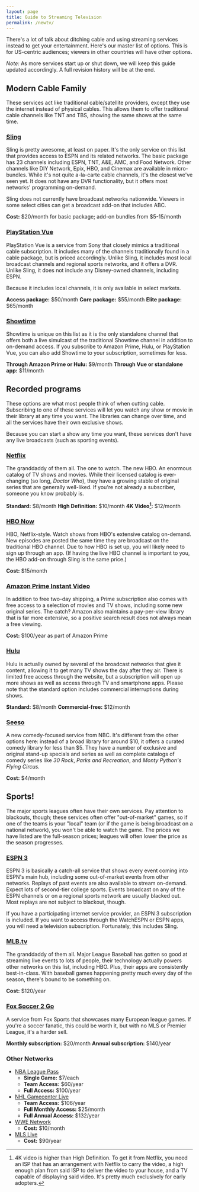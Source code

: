 ```yaml
---
layout: page
title: Guide to Streaming Television
permalink: /newtv/
---
```


There's a lot of talk about ditching cable and using streaming services instead to get your entertainment. Here's our master list of options. This is for US-centric audiences; viewers in other countries will have other options.

*Note:* As more services start up or shut down, we will keep this guide updated accordingly. A full revision history will be at the end.

## Modern Cable Family ##

These services act like traditional cable/satellite providers, except they use the internet instead of physical cables. This allows them to offer traditional cable channels like TNT and TBS, showing the same shows at the same time.

### [Sling](http://slingtv.com/) ###

Sling is pretty awesome, at least on paper. It's the only service on this list that provides access to ESPN and its related networks. The basic package has 23 channels including ESPN, TNT, A&E, AMC, and Food Network. Other channels like DIY Network, Epix, HBO, and Cinemax are available in micro-bundles. While it's not quite a-la-carte cable channels, it's the closest we've seen yet. It does not have any DVR functionality, but it offers most networks' programming on-demand.

Sling does not currently have broadcast networks nationwide. Viewers in some select cities can get a broadcast add-on that includes ABC.

**Cost:** $20/month for basic package; add-on bundles from $5-15/month

### [PlayStation Vue](https://www.playstationnetwork.com/vue/) ###

PlayStation Vue is a service from Sony that closely mimics a traditional cable subscription. It includes many of the channels traditionally found in a cable package, but is priced accordingly. Unlike Sling, it includes most local broadcast channels and regional sports networks, and it offers a DVR. Unlike Sling, it does not include any Disney-owned channels, including ESPN.

Because it includes local channels, it is only available in select markets.

**Access package:** $50/month
**Core package:** $55/month
**Elite package:** $65/month

### [Showtime](http://www.showtime.com/) ###

Showtime is unique on this list as it is the only standalone channel that offers both a live simulcast of the traditional Showtime channel in addition to on-demand access. If you subscribe to Amazon Prime, Hulu, or PlayStation Vue, you can also add Showtime to your subscription, sometimes for less.

**Through Amazon Prime or Hulu:** $9/month
**Through Vue or standalone app:** $11/month

## Recorded programs ##

These options are what most people think of when cutting cable. Subscribing to one of these services will let you watch any show or movie in their library at any time you want. The libraries can change over time, and all the services have their own exclusive shows.

Because you can start a show any time you want, these services don't have any live broadcasts (such as sporting events). 

### [Netflix](http://netflix.com/) ###

The granddaddy of them all. The one to watch. The new HBO. An enormous catalog of TV shows and movies. While their licensed catalog is ever-changing (so long, _Doctor Who_), they have a growing stable of original series that are generally well-liked. If you're not already a subscriber, someone you know probably is.

**Standard:** $8/month
**High Definition:** $10/month
**4K Video[^nf4k]:** $12/month

[^nf4k]: 4K video is higher than High Definition. To get it from Netflix, you need an ISP that has an arrangement with Netflix to carry the video, a high enough plan from said ISP to deliver the video to your house, and a TV capable of displaying said video. It's pretty much exclusively for early adopters.

### [HBO Now](https://order.hbonow.com) ###

HBO, Netflix-style. Watch shows from HBO's extensive catalog on-demand. New episodes are posted the same time they are broadcast on the traditional HBO channel. Due to how HBO is set up, you will likely need to sign up through an app. (If having the live HBO channel is important to you, the HBO add-on through Sling is the same price.)

**Cost:** $15/month

### [Amazon Prime Instant Video](http://www.amazon.com/instantvideo) ###

In addition to free two-day shipping, a Prime subscription also comes with free access to a selection of movies and TV shows, including some new original series. The catch? Amazon also maintains a pay-per-view library that is far more extensive, so a positive search result does not always mean a free viewing.

**Cost:** $100/year as part of Amazon Prime

### [Hulu](http://hulu.com/) ###

Hulu is actually owned by several of the broadcast networks that give it content, allowing it to get many TV shows the day after they air. There is limited free access through the website, but a subscription will open up more shows as well as access through TV and smartphone apps. Please note that the standard option includes commercial interruptions during shows.

**Standard:** $8/month
**Commercial-free:** $12/month

### [Seeso](https://www.seeso.com) ###

A new comedy-focused service from NBC. It's different from the other options here: instead of a broad library for around $10, it offers a curated comedy library for less than $5. They have a number of exclusive and original stand-up specials and series as well as complete catalogs of comedy series like _30 Rock_, _Parks and Recreation_, and _Monty Python's Flying Circus._

**Cost:** $4/month

## Sports! ##

The major sports leagues often have their own services. Pay attention to blackouts, though; these services often offer "out-of-market" games, so if one of the teams is your "local" team (or if the game is being broadcast on a national network), you won't be able to watch the game. The prices we have listed are the full-season prices; leagues will often lower the price as the season progresses.

### [ESPN 3](http://espn3.com) ###

ESPN 3 is basically a catch-all service that shows every event coming into ESPN's main hub, including some out-of-market events from other networks. Replays of past events are also available to stream on-demand. Expect lots of second-tier college sports. Events broadcast on any of the ESPN channels or on a regional sports network are usually blacked out. Most replays are not subject to blackout, though.

If you have a participating internet service provider, an ESPN 3 subscription is included. If you want to access through the WatchESPN or ESPN apps, you will need a television subscription. Fortunately, this includes Sling.

### [MLB.tv](http://mlb.tv) ###

The granddaddy of them all. Major League Baseball has gotten so good at streaming live events to lots of people, their technology actually powers other networks on this list, including HBO. Plus, their apps are consistently best-in-class. With baseball games happening pretty much every day of the season, there's bound to be something on.

**Cost:** $120/year

### [Fox Soccer 2 Go](http://www.foxsoccer2go.com) ###

A service from Fox Sports that showcases many European league games. If you're a soccer fanatic, this could be worth it, but with no MLS or Premier League, it's a harder sell.

**Monthly subscription:** $20/month
**Annual subscription:** $140/year

### Other Networks ###

* [NBA League Pass](http://www.nba.com/leaguepass/)
	- **Single Game:** $7/each
	- **Team Access:** $60/year
	- **Full Access:** $100/year
* [NHL Gamecenter Live](https://subscribe.nhl.com/)
	- **Team Access:** $106/year
	- **Full Monthly Access:** $25/month
	- **Full Annual Access:** $132/year
* [WWE Network](http://www.wwe.com/wwenetwork)
	- **Cost:** $10/month
* [MLS Live](http://live.mlssoccer.com/mlsmdl/)
	- **Cost:** $90/year
